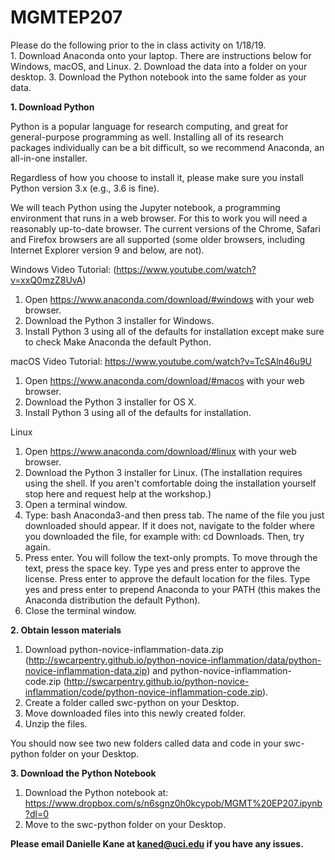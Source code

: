 # MGMTEP207

Please do the following prior to the in class activity on 1/18/19.  
    1. Download Anaconda onto your laptop.  There are instructions below for Windows, macOS, and Linux. 
    2. Download the data into a folder on your desktop.
    3. Download the Python notebook into the same folder as your data.

**1. Download Python**

Python is a popular language for research computing, and great for general-purpose programming as well. Installing all of its research packages individually can be a bit difficult, so we recommend Anaconda, an all-in-one installer.

Regardless of how you choose to install it, please make sure you install Python version 3.x (e.g., 3.6 is fine).

We will teach Python using the Jupyter notebook, a programming environment that runs in a web browser. For this to work you will need a reasonably up-to-date browser. The current versions of the Chrome, Safari and Firefox browsers are all supported (some older browsers, including Internet Explorer version 9 and below, are not).

Windows Video Tutorial: (https://www.youtube.com/watch?v=xxQ0mzZ8UvA)

1. Open https://www.anaconda.com/download/#windows with your web browser.
2. Download the Python 3 installer for Windows.
3. Install Python 3 using all of the defaults for installation except make sure to check Make Anaconda the default Python.

macOS Video Tutorial: https://www.youtube.com/watch?v=TcSAln46u9U

1. Open https://www.anaconda.com/download/#macos with your web browser.
2. Download the Python 3 installer for OS X.
3. Install Python 3 using all of the defaults for installation.

Linux

1. Open https://www.anaconda.com/download/#linux with your web browser.
2. Download the Python 3 installer for Linux.
(The installation requires using the shell. If you aren't comfortable doing the installation yourself stop here and request help at the workshop.)
3. Open a terminal window.
4. Type: bash Anaconda3-and then press tab. The name of the file you just downloaded should appear. If it does not, navigate to the folder where you downloaded the file, for example with: cd Downloads. Then, try again.
5. Press enter. You will follow the text-only prompts. To move through the text, press the space key. Type yes and press enter to approve the license. Press enter to approve the default location for the files. Type yes and press enter to prepend Anaconda to your PATH (this makes the Anaconda distribution the default Python).
6. Close the terminal window.


**2. Obtain lesson materials**

1. Download python-novice-inflammation-data.zip (http://swcarpentry.github.io/python-novice-inflammation/data/python-novice-inflammation-data.zip) and python-novice-inflammation-code.zip (http://swcarpentry.github.io/python-novice-inflammation/code/python-novice-inflammation-code.zip). 
2. Create a folder called swc-python on your Desktop.
3. Move downloaded files into this newly created folder. 
4. Unzip the files. 

You should now see two new folders called data and code in your swc-python folder on your Desktop.

**3. Download the Python Notebook**

1. Download the Python notebook at: https://www.dropbox.com/s/n6sgnz0h0kcypob/MGMT%20EP207.ipynb?dl=0
2. Move to the swc-python folder on your Desktop.

**Please email Danielle Kane at kaned@uci.edu if you have any issues.** 

